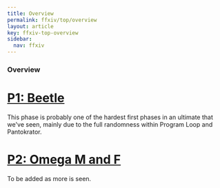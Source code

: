 ```yaml
---
title: Overview
permalink: ffxiv/top/overview
layout: article
key: ffxiv-top-overview
sidebar:
  nav: ffxiv
---
```

### Overview  

# [P1: Beetle](../p1)

This phase is probably one of the hardest first phases in an ultimate that we've seen, mainly due to the full randomness within Program Loop and Pantokrator.

# [P2: Omega M and F](../p2)

To be added as more is seen.